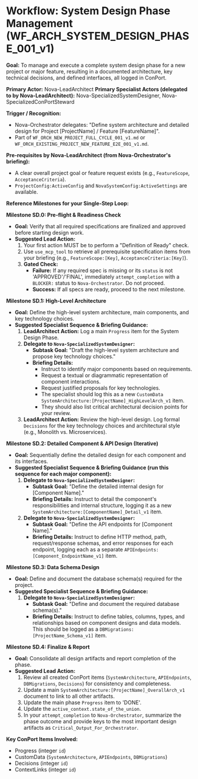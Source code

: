 # Workflow: System Design Phase Management (WF_ARCH_SYSTEM_DESIGN_PHASE_001_v1)

**Goal:** To manage and execute a complete system design phase for a new project or major feature, resulting in a documented architecture, key technical decisions, and defined interfaces, all logged in ConPort.

**Primary Actor:** Nova-LeadArchitect
**Primary Specialist Actors (delegated to by Nova-LeadArchitect):** Nova-SpecializedSystemDesigner, Nova-SpecializedConPortSteward

**Trigger / Recognition:**

- Nova-Orchestrator delegates: "Define system architecture and detailed design for Project [ProjectName] / Feature [FeatureName]".
- Part of `WF_ORCH_NEW_PROJECT_FULL_CYCLE_001_v1.md` or `WF_ORCH_EXISTING_PROJECT_NEW_FEATURE_E2E_001_v1.md`.

**Pre-requisites by Nova-LeadArchitect (from Nova-Orchestrator's briefing):**

- A clear overall project goal or feature request exists (e.g., `FeatureScope`, `AcceptanceCriteria`).
- `ProjectConfig:ActiveConfig` and `NovaSystemConfig:ActiveSettings` are available.

**Reference Milestones for your Single-Step Loop:**

**Milestone SD.0: Pre-flight & Readiness Check**

- **Goal:** Verify that all required specifications are finalized and approved before starting design work.
- **Suggested Lead Action:**
  1.  Your first action MUST be to perform a "Definition of Ready" check.
  2.  Use `use_mcp_tool` to retrieve all prerequisite specification items from your briefing (e.g., `FeatureScope:[Key]`, `AcceptanceCriteria:[Key]`).
  3.  **Gated Check:**
      - **Failure:** If any required spec is missing or its `status` is not 'APPROVED'/'FINAL', immediately `attempt_completion` with a `BLOCKER:` status to `Nova-Orchestrator`. Do not proceed.
      - **Success:** If all specs are ready, proceed to the next milestone.

**Milestone SD.1: High-Level Architecture**

- **Goal:** Define the high-level system architecture, main components, and key technology choices.
- **Suggested Specialist Sequence & Briefing Guidance:**
  1.  **LeadArchitect Action:** Log a main `Progress` item for the System Design Phase.
  2.  **Delegate to `Nova-SpecializedSystemDesigner`:**
      - **Subtask Goal:** "Draft the high-level system architecture and propose key technology choices."
      - **Briefing Details:**
        - Instruct to identify major components based on requirements.
        - Request a textual or diagrammatic representation of component interactions.
        - Request justified proposals for key technologies.
        - The specialist should log this as a new `CustomData SystemArchitecture:[ProjectName]_HighLevelArch_v1` item.
        - They should also list critical architectural decision points for your review.
  3.  **LeadArchitect Action:** Review the high-level design. Log formal `Decisions` for the key technology choices and architectural style (e.g., Monolith vs. Microservices).

**Milestone SD.2: Detailed Component & API Design (Iterative)**

- **Goal:** Sequentially define the detailed design for each component and its interfaces.
- **Suggested Specialist Sequence & Briefing Guidance (run this sequence for each major component):**
  1.  **Delegate to `Nova-SpecializedSystemDesigner`:**
      - **Subtask Goal:** "Define the detailed internal design for [Component Name]."
      - **Briefing Details:** Instruct to detail the component's responsibilities and internal structure, logging it as a new `SystemArchitecture:[ComponentName]_Detail_v1` item.
  2.  **Delegate to `Nova-SpecializedSystemDesigner`:**
      - **Subtask Goal:** "Define the API endpoints for [Component Name]."
      - **Briefing Details:** Instruct to define HTTP method, path, request/response schemas, and error responses for each endpoint, logging each as a separate `APIEndpoints:[Component_EndpointName_v1]` item.

**Milestone SD.3: Data Schema Design**

- **Goal:** Define and document the database schema(s) required for the project.
- **Suggested Specialist Sequence & Briefing Guidance:**
  1.  **Delegate to `Nova-SpecializedSystemDesigner`:**
      - **Subtask Goal:** "Define and document the required database schema(s)."
      - **Briefing Details:** Instruct to define tables, columns, types, and relationships based on component designs and data models. This should be logged as a `DBMigrations:[ProjectName_Schema_v1]` item.

**Milestone SD.4: Finalize & Report**

- **Goal:** Consolidate all design artifacts and report completion of the phase.
- **Suggested Lead Action:**
  1.  Review all created ConPort items (`SystemArchitecture`, `APIEndpoints`, `DBMigrations`, `Decisions`) for consistency and completeness.
  2.  Update a main `SystemArchitecture:[ProjectName]_OverallArch_v1` document to link to all other artifacts.
  3.  Update the main phase `Progress` item to 'DONE'.
  4.  Update the `active_context.state_of_the_union`.
  5.  In your `attempt_completion` to `Nova-Orchestrator`, summarize the phase outcome and provide keys to the most important design artifacts as `Critical_Output_For_Orchestrator`.

**Key ConPort Items Involved:**

- Progress (integer `id`)
- CustomData (`SystemArchitecture`, `APIEndpoints`, `DBMigrations`)
- Decisions (integer `id`)
- ContextLinks (integer `id`)
